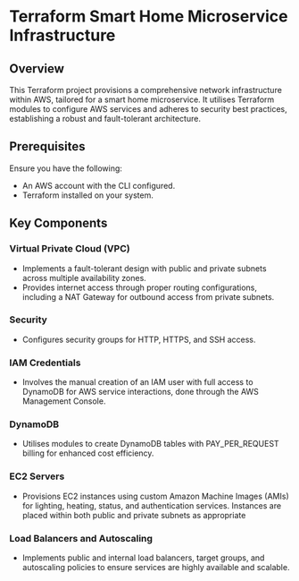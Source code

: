 # Terraform Smart Home Microservice Infrastructure

## Overview

This Terraform project provisions a comprehensive network infrastructure within AWS, tailored for a smart home microservice. It utilises Terraform modules to configure AWS services and adheres to security best practices, establishing a robust and fault-tolerant architecture.

## Prerequisites

Ensure you have the following:

- An AWS account with the CLI configured.
- Terraform installed on your system.

## Key Components

### Virtual Private Cloud (VPC)

- Implements a fault-tolerant design with public and private subnets across multiple availability zones.
- Provides internet access through proper routing configurations, including a NAT Gateway for outbound access from private subnets.

### Security

- Configures security groups for HTTP, HTTPS, and SSH access.

### IAM Credentials

- Involves the manual creation of an IAM user with full access to DynamoDB for AWS service interactions, done through the AWS Management Console.

### DynamoDB

- Utilises modules to create DynamoDB tables with PAY_PER_REQUEST billing for enhanced cost efficiency.

### EC2 Servers

- Provisions EC2 instances using  custom Amazon Machine Images (AMIs) for lighting, heating, status, and authentication services. Instances are placed within both public and private subnets as appropriate

### Load Balancers and Autoscaling

- Implements public and internal load balancers, target groups, and autoscaling policies to ensure services are highly available and scalable.



